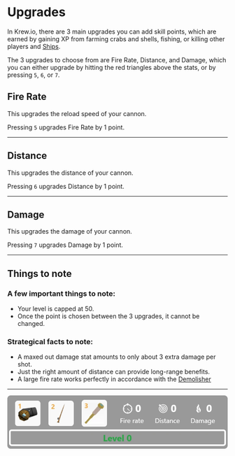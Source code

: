 # Upgrades

In Krew.io, there are 3 main upgrades you can add skill points, which are earned by gaining XP from farming crabs and shells, fishing, or killing other players and [Ships](/pages/ships.md).

The 3 upgrades to choose from are Fire Rate, Distance, and Damage, which you can either upgrade by hitting the red triangles above the stats, or by pressing `5`, `6`, or `7`.

## Fire Rate
This upgrades the reload speed of your cannon. 

Pressing `5` upgrades Fire Rate by 1 point.

---
## Distance 
This upgrades the distance of your cannon.

Pressing `6` upgrades Distance by 1 point.

---
## Damage 
This upgrades the damage of your cannon.

Pressing `7` upgrades Damage by 1 point.

---

## Things to note

### A few important things to note:

- Your level is capped at 50.
- Once the point is chosen between the 3 upgrades, it cannot be changed.

### Strategical facts to note:

- A maxed out damage stat amounts to only about 3 extra damage per shot.
- Just the right amount of distance can provide long-range benefits.
- A large fire rate works perfectly in accordance with the [Demolisher](/items/cannon/demolisher.md)

---

![Upgrades Bar](../assets/img/upgradesbar.png)
